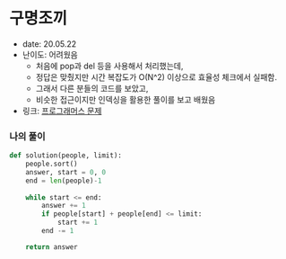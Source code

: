 # 구명조끼
* date: 20.05.22
* 난이도: 어려웠음
  * 처음에 pop과 del 등을 사용해서 처리했는데,
  * 정답은 맞췄지만 시간 복잡도가 O(N^2) 이상으로 효율성 체크에서 실패함.
  * 그래서 다른 분들의 코드를 보았고,
  * 비슷한 접근이지만 인덱싱을 활용한 풀이를 보고 배웠음
* 링크: [프로그래머스 문제](https://programmers.co.kr/learn/courses/30/lessons/42885#)

### 나의 풀이
```python
def solution(people, limit):
    people.sort()
    answer, start = 0, 0
    end = len(people)-1
    
    while start <= end:
        answer += 1
        if people[start] + people[end] <= limit:
            start += 1
        end -= 1

    return answer
```
